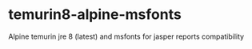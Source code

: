 # temurin8-alpine-msfonts
Alpine temurin jre 8 (latest) and msfonts for jasper reports compatibility
